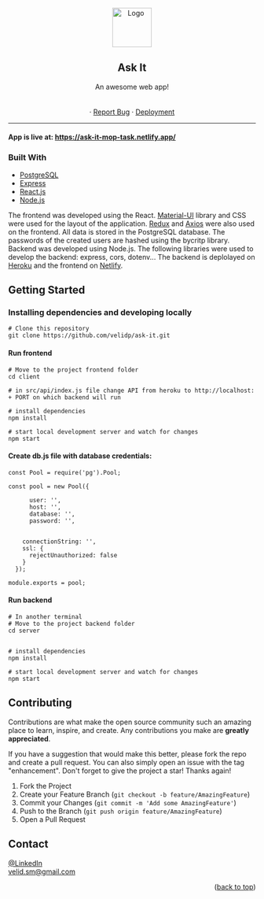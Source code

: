 <div id="top"></div>

<br />
<div align="center">
  <a>
    <img src="https://raw.githubusercontent.com/velidp/ask-it/master/client/public/icon.ico" alt="Logo" width="80" height="80">
  <a/>

  <h2 align="center">Ask It</h2>

  <p>
    An awesome web app!
    <br />
    <a></a>
    <br />
    <br />
    ·
    <a target="_blank" href="https://github.com/velidp/ask-it/issues">Report Bug</a>
    ·
    <a target="_blank" href="https://ask-it-mop-task.netlify.app/">Deployment</a>
  </p>
</div>

<hr/>


#### App is live at:  https://ask-it-mop-task.netlify.app/


### Built With

* [PostgreSQL](https://www.postgresql.org/)
* [Express](https://expressjs.com/)
* [React.js](https://reactjs.org/)
* [Node.js](https://nodejs.org/en/)

The frontend was developed using the React.  <a href="https://mui.com/">Material-UI</a> library and CSS were used for the layout of the application.
<a href="https://redux.js.org/">Redux</a> and <a href="https://www.npmjs.com/package/axios">Axios</a> were also used on the frontend.
All data is stored in the PostgreSQL database. The passwords of the created users are hashed using the bycritp library. 
Backend was developed using Node.js. 
The following libraries were used to develop the backend: express, cors, dotenv... 
The backend is deplolayed on <a href="https://www.heroku.com/">Heroku</a> and the frontend on <a href="https://www.netlify.com/">Netlify</a>. 



## Getting Started

### Installing dependencies and developing locally

```
# Clone this repository
git clone https://github.com/velidp/ask-it.git
```

#### Run frontend
```
# Move to the project frontend folder
cd client

# in src/api/index.js file change API from heroku to http://localhost: + PORT on which backend will run

# install dependencies
npm install

# start local development server and watch for changes
npm start
```
  
#### Create db.js file with database credentials:
```
const Pool = require('pg').Pool;

const pool = new Pool({

      user: '',
      host: '',
      database: '',
      password: '',
      

    connectionString: '',
    ssl: {
      rejectUnauthorized: false
    }
  });

module.exports = pool;

```
  

#### Run backend
```
# In another terminal
# Move to the project backend folder
cd server


# install dependencies
npm install

# start local development server and watch for changes
npm start

```


<!-- CONTRIBUTING -->
## Contributing

Contributions are what make the open source community such an amazing place to learn, inspire, and create. Any contributions you make are **greatly appreciated**.

If you have a suggestion that would make this better, please fork the repo and create a pull request. You can also simply open an issue with the tag "enhancement".
Don't forget to give the project a star! Thanks again!

1. Fork the Project
2. Create your Feature Branch (`git checkout -b feature/AmazingFeature`)
3. Commit your Changes (`git commit -m 'Add some AmazingFeature'`)
4. Push to the Branch (`git push origin feature/AmazingFeature`)
5. Open a Pull Request



<!-- CONTACT -->
## Contact

[@LinkedIn](https://www.linkedin.com/in/velid-posko/) 
<br/>
velid.sm@gmail.com

<p align="right">(<a href="#top">back to top</a>)</p>


